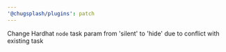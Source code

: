 ```yaml
---
'@chugsplash/plugins': patch
---
```


Change Hardhat `node` task param from 'silent' to 'hide' due to conflict with existing task
